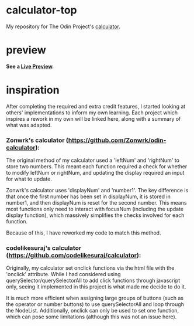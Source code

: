# calculator-top
My repository for The Odin Project's [calculator](https://www.theodinproject.com/lessons/foundations-calculator).

# preview
**See a [Live Preview](https://jsmith-code.github.io/calculator-top/).**

# inspiration
After completing the required and extra credit features, I started looking at others' implementations to inform my own learning. Each project which inspires a rework in my own will be linked here, along with a summary of what was adapted.

### Zonwrk's calculator (https://github.com/Zonwrk/odin-calculator):

The original method of my calculator used a 'leftNum' and 'rightNum' to store two numbers. This meant each function required a check for whether to modify leftNum or rightNum, and updating the display required an input for what to update.

Zonwrk's calculator uses 'displayNum' and 'number1'. The key difference is that once the first number has been set in displayNum, it is stored in number1, and then displayNum is reset for the second number. This means most functions only need to interact with focusNum (including the update display function), which massively simplifies the checks involved for each function.

Because of this, I have reworked my code to match this method.

### codelikesuraj's calculator (https://github.com/codelikesuraj/calculator):

Originally, my calculator set onclick functions via the html file with the 'onclick' attribute. While I had considered using querySelector/querySelectorAll to add click functions through javascript only, seeing it implemented in this project is what made me decide to do it. 

It is much more efficient when assigning large groups of buttons (such as the operator or number buttons) to use querySelectorAll and loop through the NodeList. Additionally, onclick can only be used to set one function, which can pose some limitations (although this was not an issue here).